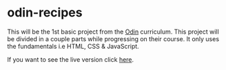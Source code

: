# odin-recipes
This will be the 1st basic project from the [Odin](https://www.theodinproject.com/dashboard) curriculum. This project will be divided in a couple parts while progressing on their course. It only uses the fundamentals i.e HTML, CSS & JavaScript.

If you want to see the live version click [here](https://your-github-migben.github.io/odin-recipes).
